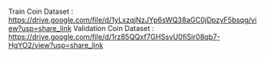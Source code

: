Train Coin Dataset : https://drive.google.com/file/d/1yLxzqjNzJYp6sWQ38aGC0jDpzyF5bsqg/view?usp=share_link
Validation Coin Dataset : https://drive.google.com/file/d/1rz85QQxf7GHSsyU0fiSir08qb7-HgYO2/view?usp=share_link
